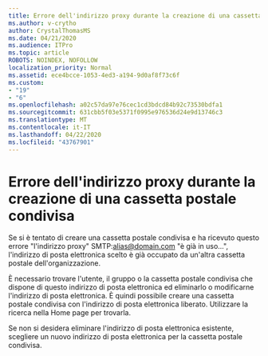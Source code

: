 ```yaml
---
title: Errore dell'indirizzo proxy durante la creazione di una cassetta postale condivisa
ms.author: v-crytho
author: CrystalThomasMS
ms.date: 04/21/2020
ms.audience: ITPro
ms.topic: article
ROBOTS: NOINDEX, NOFOLLOW
localization_priority: Normal
ms.assetid: ece4bcce-1053-4ed3-a194-9d0af8f73c6f
ms.custom:
- "19"
- "6"
ms.openlocfilehash: a02c57da97e76cec1cd3bdcd84b92c73530bdfa1
ms.sourcegitcommit: 631cbb5f03e5371f0995e976536d24e9d13746c3
ms.translationtype: MT
ms.contentlocale: it-IT
ms.lasthandoff: 04/22/2020
ms.locfileid: "43767901"
---
```

# <a name="proxy-address-error-while-creating-a-shared-mailbox"></a>Errore dell'indirizzo proxy durante la creazione di una cassetta postale condivisa

Se si è tentato di creare una cassetta postale condivisa e ha ricevuto questo errore "l'indirizzo proxy" SMTP:alias@domain.com "è già in uso...", l'indirizzo di posta elettronica scelto è già occupato da un'altra cassetta postale dell'organizzazione.
  
È necessario trovare l'utente, il gruppo o la cassetta postale condivisa che dispone di questo indirizzo di posta elettronica ed eliminarlo o modificarne l'indirizzo di posta elettronica. È quindi possibile creare una cassetta postale condivisa con l'indirizzo di posta elettronica liberato. Utilizzare la ricerca nella Home page per trovarla.
  
Se non si desidera eliminare l'indirizzo di posta elettronica esistente, scegliere un nuovo indirizzo di posta elettronica per la cassetta postale condivisa.
  